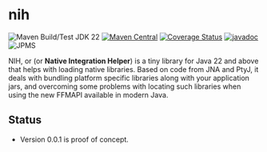 # nih

![Maven Build/Test JDK 22](https://github.com/sshtools/nih/actions/workflows/maven.yml/badge.svg)
[![Maven Central](https://maven-badges.herokuapp.com/maven-central/com.sshtools/nih/badge.svg)](https://maven-badges.herokuapp.com/maven-central/com.sshtools/nih)
[![Coverage Status](https://coveralls.io/repos/github/sshtools/nih/badge.svg)](https://coveralls.io/github/sshtools/nih)
[![javadoc](https://javadoc.io/badge2/com.sshtools/nih/javadoc.svg)](https://javadoc.io/doc/com.sshtools/nih)
![JPMS](https://img.shields.io/badge/JPMS-com.sshtools.nih-purple) 

NIH, or (or **Native Integration Helper**) is a tiny library for Java 22 and above that helps with loading native libraries. Based on code from JNA and PtyJ, it deals with bundling platform specific libraries along with your application jars, and overcoming some problems with locating such libraries when using the new FFMAPI available in modern Java. 

## Status

 * Version 0.0.1 is proof of concept.



